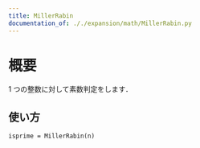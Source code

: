 ```yaml
---
title: MillerRabin
documentation_of: ././expansion/math/MillerRabin.py
---
```


# 概要
1 つの整数に対して素数判定をします．

## 使い方
```
isprime = MillerRabin(n)
```
